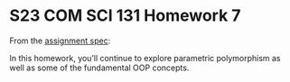 # S23 COM SCI 131 Homework 7

From the [assignment spec](CS_131_HW_7.pdf):

In this homework, you’ll continue to explore parametric polymorphism as well as
some of the fundamental OOP concepts.
